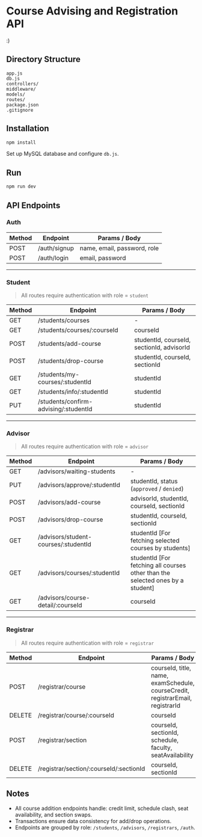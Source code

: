 # Course Advising and Registration API
:)
## Directory Structure
```
app.js
db.js
controllers/
middleware/
models/
routes/
package.json
.gitignore

````

## Installation
```bash
npm install
````

Set up MySQL database and configure `db.js`.

## Run

```bash
npm run dev
```

## API Endpoints

### Auth

| Method | Endpoint | Params / Body                  |
| ------ | -------- | ------------------------------ |
| POST   | /auth/signup | name, email, password, role |
| POST   | /auth/login  | email, password             |

---

### Student

> All routes require authentication with role = `student`

| Method | Endpoint                                  | Params / Body                                   |
| ------ | ----------------------------------------- | ----------------------------------------------- |
| GET    | /students/courses                         | -                                               |
| GET    | /students/courses/:courseId               | courseId                                        |
| POST   | /students/add-course                      | studentId, courseId, sectionId, advisorId       |
| POST   | /students/drop-course                     | studentId, courseId, sectionId                  |
| GET    | /students/my-courses/:studentId           | studentId                                       |
| GET    | /students/info/:studentId                 | studentId                                       |
| PUT    | /students/confirm-advising/:studentId     | studentId                                       |

---

### Advisor

> All routes require authentication with role = `advisor`

| Method | Endpoint                         | Params / Body                                                                           |
| ------ | -------------------------------- | ----------------------------------------------------------------------------------------|
| GET    | /advisors/waiting-students       | -                                                                                       |
| PUT    | /advisors/approve/:studentId     | studentId, status (`approved` / `denied`)                                               |
| POST   | /advisors/add-course             | advisorId, studentId, courseId, sectionId                                               |
| POST   | /advisors/drop-course            | studentId, courseId, sectionId                                                          |
| GET    | /advisors/student-courses/:studentId | studentId     [For fetching selected courses by students]                           |
| GET    | /advisors/courses/:studentId    | studentId          [For fetching all courses other than the selected ones by a student]  | 
| GET    | /advisors/course-detail/:courseId | courseId                                                                               | 

---

### Registrar

> All routes require authentication with role = `registrar`

| Method | Endpoint                                  | Params / Body                                                    |
| ------ | ----------------------------------------- | ---------------------------------------------------------------- |
| POST   | /registrar/course                         | courseId, title, name, examSchedule, courseCredit, registrarEmail, registrarId |
| DELETE | /registrar/course/:courseId               | courseId                                                         |
| POST   | /registrar/section                        | courseId, sectionId, schedule, faculty, seatAvailability         |
| DELETE | /registrar/section/:courseId/:sectionId   | courseId, sectionId                                              |


## Notes

* All course addition endpoints handle: credit limit, schedule clash, seat availability, and section swaps.
* Transactions ensure data consistency for add/drop operations.
* Endpoints are grouped by role: `/students`, `/advisors`, `/registrars`, `/auth`.

